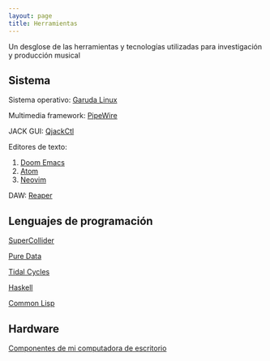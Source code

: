 ```yaml
---
layout: page
title: Herramientas
---
```

Un desglose de las herramientas y tecnologías utilizadas para investigación y producción musical

## Sistema

Sistema operativo: [Garuda Linux](https://garudalinux.org/)

Multimedia framework: [PipeWire](https://pipewire.org/)

JACK GUI: [QjackCtl](https://qjackctl.sourceforge.io/)

Editores de texto: 
    
1. [Doom Emacs](https://github.com/hlissner/doom-emacs)
2. [Atom](https://atom.io/)
3. [Neovim](https://neovim.io/)

DAW: [Reaper](https://www.reaper.fm/)

## Lenguajes de programación

[SuperCollider](https://supercollider.github.io/)

[Pure Data](http://puredata.info/)

[Tidal Cycles](https://tidalcycles.org/)

[Haskell](https://www.haskell.org/)

[Common Lisp](https://common-lisp.net/)

## Hardware

[Componentes de mi computadora de escritorio](https://pcpartpicker.com/b/6gk6Mp)
